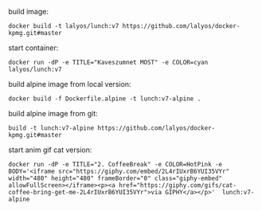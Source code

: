 
build image:
```
docker build -t lalyos/lunch:v7 https://github.com/lalyos/docker-kpmg.git#master
```

start container:
```
docker run -dP -e TITLE="Kaveszumnet MOST" -e COLOR=cyan  lalyos/lunch:v7
```

build alpine image from local version:
```
docker build -f Dockerfile.alpine -t lunch:v7-alpine . 
```

build alpine image from git:
```
build -t lunch:v7-alpine https://github.com/lalyos/docker-kpmg.git#master
```

start anim gif cat version:
```
docker run -dP -e TITLE="2. CoffeeBreak" -e COLOR=HotPink -e BODY='<iframe src="https://giphy.com/embed/2L4rIUxrB6YUI35VYr" width="480" height="480" frameBorder="0" class="giphy-embed" allowFullScreen></iframe><p><a href="https://giphy.com/gifs/cat-coffee-bring-get-me-2L4rIUxrB6YUI35VYr">via GIPHY</a></p>'  lunch:v7-alpine
```